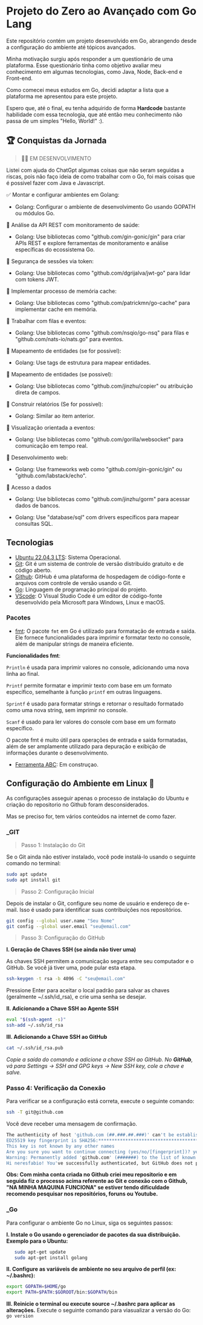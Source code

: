 # Projeto do Zero ao Avançado com Go Lang

Este repositório contém um projeto desenvolvido em Go, abrangendo desde a configuração do ambiente até tópicos avançados.

Minha motivação surgiu após responder a um questionário de uma plataforma. Esse questionário tinha como objetivo avaliar meu conhecimento em algumas tecnologias, como Java, Node, Back-end e Front-end.

Como comecei meus estudos em Go, decidi adaptar a lista que a plataforma me apresentou para este projeto.

Espero que, até o final, eu tenha adquirido de forma **Hardcode** bastante habilidade com essa tecnologia, que até então meu conhecimento não passa de um simples "Hello, World!" :).

## 🏆 Conquistas da Jornada

> 🧑‍💻 EM DESENVOLVIMENTO

Listei com ajuda do ChatGpt algumas coisas que não seram seguidas a riscas, pois não faço ideia de como trabalhar com o Go,
foi mais coisas que é possivel fazer com Java e Javascript.


✅ Montar e configurar ambientes em Golang: 

- Golang: Configurar o ambiente de desenvolvimento Go usando GOPATH ou módulos Go.

🏅 Análise da API REST com monitoramento de saúde:

- Golang: Use bibliotecas como "github.com/gin-gonic/gin" para criar APIs REST e explore ferramentas de monitoramento e análise específicas do ecossistema Go.

🏅 Segurança de sessões via token:

- Golang: Use bibliotecas como "github.com/dgrijalva/jwt-go" para lidar com tokens JWT.

🏅 Implementar processo de memória cache:

- Golang: Use bibliotecas como "github.com/patrickmn/go-cache" para implementar cache em memória.

🏅 Trabalhar com filas e eventos:

- Golang: Use bibliotecas como "github.com/nsqio/go-nsq" para filas e "github.com/nats-io/nats.go" para eventos.

🏅 Mapeamento de entidades (se for possivel):

- Golang: Use tags de estrutura para mapear entidades.

🏅 Mapeamento de entidades (se possivel):

- Golang: Use bibliotecas como "github.com/jinzhu/copier" ou atribuição direta de campos.

🏅 Construir relatórios (Se for possivel):

- Golang: Similar ao item anterior.

🏅 Visualização orientada a eventos:

- Golang: Use bibliotecas como "github.com/gorilla/websocket" para comunicação em tempo real.

🏅 Desenvolvimento web:

- Golang: Use frameworks web como "github.com/gin-gonic/gin" ou "github.com/labstack/echo".

🏅 Acesso a dados

- Golang: Use bibliotecas como "github.com/jinzhu/gorm" para acessar dados de bancos.

- Golang: Use "database/sql" com drivers específicos para mapear consultas SQL.


## Tecnologias

- [Ubuntu 22.04.3 LTS](https://ubuntu.com/download/desktop): Sistema Operacional.
- [Git](https://git-scm.com/): Git é um sistema de controle de versão distribuído gratuito e de código aberto.
- [Github](https://github.com/): GitHub é uma plataforma de hospedagem de código-fonte e arquivos com controle de versão usando o Git.
- [Go](https://golang.org/): Linguagem de programação principal do projeto.
- [VScode](#): O Visual Studio Code é um editor de código-fonte desenvolvido pela Microsoft para Windows, Linux e macOS.

### Pacotes
- [fmt](https://pkg.go.dev/fmt): O pacote `fmt` em Go é utilizado para formatação de entrada e saída. Ele fornece funcionalidades para imprimir e formatar texto no console, além de manipular strings de maneira eficiente.

**Funcionalidades fmt**:

`Println` é usada para imprimir valores no console, adicionando uma nova linha ao final.

`Printf` permite formatar e imprimir texto com base em um formato específico, semelhante à função `printf` em outras linguagens.

`Sprintf` é usado para formatar strings e retornar o resultado formatado como uma nova string, sem imprimir no console.

`Scanf` é usado para ler valores do console com base em um formato específico.

O pacote fmt é muito útil para operações de entrada e saída formatadas, além de ser amplamente utilizado para depuração e exibição de informações durante o desenvolvimento.

- [Ferramenta ABC](#): Em construçao.




## Configuração do Ambiente em Linux 🛫

As configurações asseguir apenas o processo de instalação do Ubuntu e criação do repositorio no Github foram desconsiderados.

Mas se preciso for, tem vários conteúdos na internet de como fazer.

### _GIT

> Passo 1: Instalação do Git

Se o Git ainda não estiver instalado, você pode instalá-lo usando o seguinte comando no terminal:

```bash
sudo apt update
sudo apt install git

```
> Passo 2: Configuração Inicial

Depois de instalar o Git, configure seu nome de usuário e endereço de e-mail. Isso é usado para identificar suas contribuições nos repositórios.

```bash
git config --global user.name "Seu Nome"
git config --global user.email "seu@email.com"

```

> Passo 3: Configuração do GitHub

**I. Geração de Chaves SSH (se ainda não tiver uma)**

As chaves SSH permitem a comunicação segura entre seu computador e o GitHub. Se você já tiver uma, pode pular esta etapa.

```bash
ssh-keygen -t rsa -b 4096 -C "seu@email.com"

```
Pressione Enter para aceitar o local padrão para salvar as chaves (geralmente ~/.ssh/id_rsa), e crie uma senha se desejar.

**II. Adicionando a Chave SSH ao Agente SSH**

```bash
eval "$(ssh-agent -s)"
ssh-add ~/.ssh/id_rsa

```

**III. Adicionando a Chave SSH ao GitHub**

```bash
cat ~/.ssh/id_rsa.pub
```
*Copie a saída do comando e adicione a chave SSH ao GitHub. No **GitHub**, vá para Settings -> SSH and GPG keys -> New SSH key, cole a chave e salve.*

### Passo 4: Verificação da Conexão

Para verificar se a configuração está correta, execute o seguinte comando:

```bash
ssh -T git@github.com
```

Você deve receber uma mensagem de confirmação.

```bash
The authenticity of host 'github.com (##.###.##.###)' can't be established.
ED25519 key fingerprint is SHA256:****************************************.
This key is not known by any other names
Are you sure you want to continue connecting (yes/no/[fingerprint])? yes
Warning: Permanently added 'github.com' (#######) to the list of known hosts.
Hi neresfabio! You've successfully authenticated, but GitHub does not provide shell access.

```

**Obs: Com minha conta criada no Github criei meu repositorio e em seguida fiz o processo acima referente ao Git e conexão com o Github, **"NA MINHA MAQUINA FUNCIONA"** se estiver tendo dificuldade recomendo pesquisar nos repositórios, foruns ou Youtube.**

### _Go

Para configurar o ambiente Go no Linux, siga os seguintes passos:

**I. Instale o Go usando o gerenciador de pacotes da sua distribuição. Exemplo para o Ubuntu:**

```bash
   sudo apt-get update
   sudo apt-get install golang
```

**II. Configure as variáveis de ambiente no seu arquivo de perfil (ex: ~/.bashrc):**

```bash
export GOPATH=$HOME/go
export PATH=$PATH:$GOROOT/bin:$GOPATH/bin

```
**III. Reinicie o terminal ou execute source ~/.bashrc para aplicar as alterações.**
Execute o seguinte comando para viasualizar a versão do Go: ```go version```

